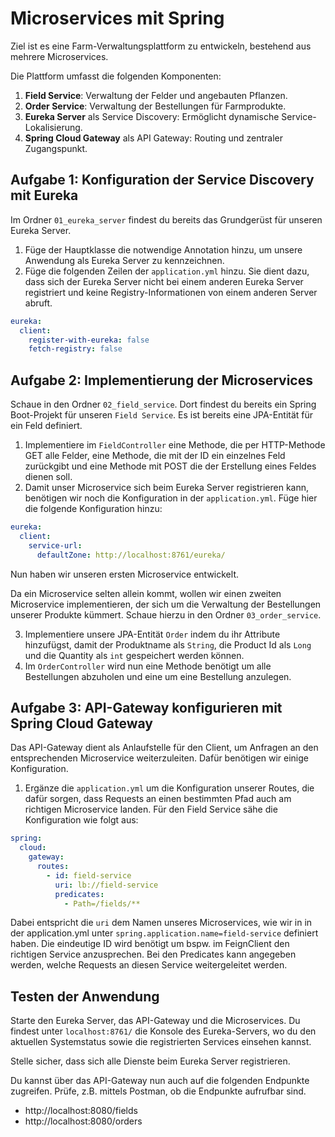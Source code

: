 # Microservices mit Spring
 Ziel ist es eine Farm-Verwaltungsplattform zu entwickeln, bestehend aus mehrere Microservices. 

 Die Plattform umfasst die folgenden Komponenten:

 1. **Field Service**: Verwaltung der Felder und angebauten Pflanzen. 
 2. **Order Service**: Verwaltung der Bestellungen für Farmprodukte.
 3. **Eureka Server** als Service Discovery: Ermöglicht dynamische Service-Lokalisierung.
 4. **Spring Cloud Gateway** als API Gateway: Routing und zentraler Zugangspunkt.

## Aufgabe 1: Konfiguration der Service Discovery mit Eureka
Im Ordner `01_eureka_server` findest du bereits das Grundgerüst für unseren Eureka Server.

1. Füge der Hauptklasse die notwendige Annotation hinzu, um unsere Anwendung als Eureka Server zu kennzeichnen.
2. Füge die folgenden Zeilen der `application.yml` hinzu. Sie dient dazu, dass sich der Eureka Server nicht bei einem anderen Eureka Server registriert und keine Registry-Informationen von einem anderen Server abruft.

```yml
eureka:
  client:
    register-with-eureka: false
    fetch-registry: false
```

## Aufgabe 2: Implementierung der Microservices
Schaue in den Ordner `02_field_service`. Dort findest du bereits ein Spring Boot-Projekt für unseren `Field Service`. Es ist bereits eine JPA-Entität für ein Feld definiert. 

1. Implementiere im `FieldController` eine Methode, die per HTTP-Methode GET alle Felder, eine Methode, die mit der ID ein einzelnes Feld zurückgibt und eine Methode mit POST die der Erstellung eines Feldes dienen soll. 
2. Damit unser Microservice sich beim Eureka Server registrieren kann, benötigen wir noch die Konfiguration in der `application.yml`. Füge hier die folgende Konfiguration hinzu:
```yml
eureka:
  client:
    service-url:
      defaultZone: http://localhost:8761/eureka/
```

Nun haben wir unseren ersten Microservice entwickelt.

Da ein Microservice selten allein kommt, wollen wir einen zweiten Microservice implementieren, der sich um die Verwaltung der Bestellungen unserer Produkte kümmert. Schaue hierzu in den Ordner `03_order_service`.

3. Implementiere unsere JPA-Entität `Order` indem du ihr Attribute hinzufügst, damit der Produktname als `String`, die Product Id als `Long` und die Quantity als `int` gespeichert werden können.
4. Im `OrderController` wird nun eine Methode benötigt um alle Bestellungen abzuholen und eine um eine Bestellung anzulegen.

## Aufgabe 3: API-Gateway konfigurieren mit Spring Cloud Gateway
Das API-Gateway dient als Anlaufstelle für den Client, um Anfragen an den entsprechenden Microservice weiterzuleiten. Dafür benötigen wir einige Konfiguration.

1. Ergänze die `application.yml` um die Konfiguration unserer Routes, die dafür sorgen, dass Requests an einen bestimmten Pfad auch am richtigen Microservice landen. Für den Field Service sähe die Konfiguration wie folgt aus:
```yml
spring:
  cloud:
    gateway:
      routes:
        - id: field-service
          uri: lb://field-service
          predicates:
            - Path=/fields/**
```
Dabei entspricht die `uri` dem Namen unseres Microservices, wie wir in in der application.yml unter `spring.application.name=field-service` definiert haben.
Die eindeutige ID wird benötigt um bspw. im FeignClient den richtigen Service anzusprechen. 
Bei den Predicates kann angegeben werden, welche Requests an diesen Service weitergeleitet werden.

## Testen der Anwendung
Starte den Eureka Server, das API-Gateway und die Microservices.
Du findest unter `localhost:8761/` die Konsole des Eureka-Servers, wo du den aktuellen Systemstatus sowie die registrierten Services einsehen kannst.

Stelle sicher, dass sich alle Dienste beim Eureka Server registrieren.

Du kannst über das API-Gateway nun auch auf die folgenden Endpunkte zugreifen. Prüfe, z.B. mittels Postman, ob die Endpunkte aufrufbar sind.

- http://localhost:8080/fields
- http://localhost:8080/orders

